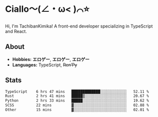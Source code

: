 # Ciallo～(∠・ω< )⌒⭐️

Hi, I'm TachibanKimika! A front-end developer specializing in TypeScript and React.

## About
- **Hobbies:** **エロゲー**, **エロゲー**, **エロゲー**
- **Languages:** TypeScript, ~~Ren’Py~~

## Stats
<!--START_SECTION:waka-->

```txt
TypeScript    6 hrs 47 mins   █████████████░░░░░░░░░░░░   52.11 %
Rust          2 hrs 41 mins   █████▒░░░░░░░░░░░░░░░░░░░   20.67 %
Python        2 hrs 33 mins   █████░░░░░░░░░░░░░░░░░░░░   19.62 %
SCSS          22 mins         ▓░░░░░░░░░░░░░░░░░░░░░░░░   02.88 %
Other         15 mins         ▓░░░░░░░░░░░░░░░░░░░░░░░░   02.01 %
```

<!--END_SECTION:waka-->

<!-- ![Metrics](https://metrics.lecoq.io/TachibanaKimika?template=classic&base.activity=0&base.community=0&base.repositories=0&languages=1&isocalendar=1&isocalendar.duration=half-year&languages.limit=8&languages.sections=most-used&languages.colors=github&languages.threshold=0%25&languages.indepth=false&languages.recent.load=300&languages.recent.days=14&config.timezone=Asia%2FShanghai)
 -->
